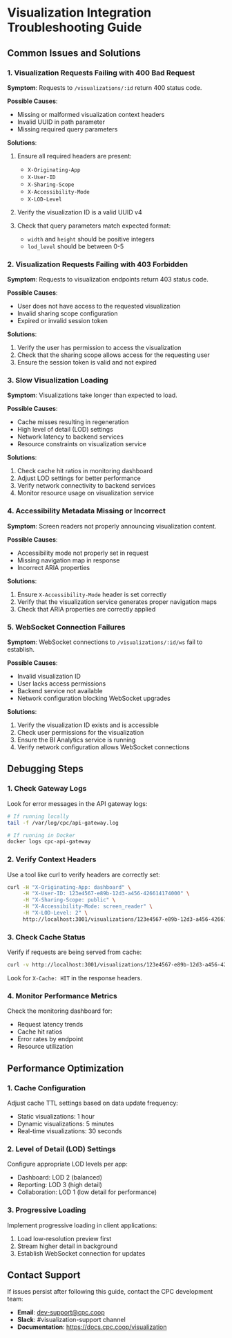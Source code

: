 # Visualization Integration Troubleshooting Guide

## Common Issues and Solutions

### 1. Visualization Requests Failing with 400 Bad Request

**Symptom**: Requests to `/visualizations/:id` return 400 status code.

**Possible Causes**:
- Missing or malformed visualization context headers
- Invalid UUID in path parameter
- Missing required query parameters

**Solutions**:
1. Ensure all required headers are present:
   - `X-Originating-App`
   - `X-User-ID`
   - `X-Sharing-Scope`
   - `X-Accessibility-Mode`
   - `X-LOD-Level`

2. Verify the visualization ID is a valid UUID v4

3. Check that query parameters match expected format:
   - `width` and `height` should be positive integers
   - `lod_level` should be between 0-5

### 2. Visualization Requests Failing with 403 Forbidden

**Symptom**: Requests to visualization endpoints return 403 status code.

**Possible Causes**:
- User does not have access to the requested visualization
- Invalid sharing scope configuration
- Expired or invalid session token

**Solutions**:
1. Verify the user has permission to access the visualization
2. Check that the sharing scope allows access for the requesting user
3. Ensure the session token is valid and not expired

### 3. Slow Visualization Loading

**Symptom**: Visualizations take longer than expected to load.

**Possible Causes**:
- Cache misses resulting in regeneration
- High level of detail (LOD) settings
- Network latency to backend services
- Resource constraints on visualization service

**Solutions**:
1. Check cache hit ratios in monitoring dashboard
2. Adjust LOD settings for better performance
3. Verify network connectivity to backend services
4. Monitor resource usage on visualization service

### 4. Accessibility Metadata Missing or Incorrect

**Symptom**: Screen readers not properly announcing visualization content.

**Possible Causes**:
- Accessibility mode not properly set in request
- Missing navigation map in response
- Incorrect ARIA properties

**Solutions**:
1. Ensure `X-Accessibility-Mode` header is set correctly
2. Verify that the visualization service generates proper navigation maps
3. Check that ARIA properties are correctly applied

### 5. WebSocket Connection Failures

**Symptom**: WebSocket connections to `/visualizations/:id/ws` fail to establish.

**Possible Causes**:
- Invalid visualization ID
- User lacks access permissions
- Backend service not available
- Network configuration blocking WebSocket upgrades

**Solutions**:
1. Verify the visualization ID exists and is accessible
2. Check user permissions for the visualization
3. Ensure the BI Analytics service is running
4. Verify network configuration allows WebSocket connections

## Debugging Steps

### 1. Check Gateway Logs

Look for error messages in the API gateway logs:

```bash
# If running locally
tail -f /var/log/cpc/api-gateway.log

# If running in Docker
docker logs cpc-api-gateway
```

### 2. Verify Context Headers

Use a tool like curl to verify headers are correctly set:

```bash
curl -H "X-Originating-App: dashboard" \
     -H "X-User-ID: 123e4567-e89b-12d3-a456-426614174000" \
     -H "X-Sharing-Scope: public" \
     -H "X-Accessibility-Mode: screen_reader" \
     -H "X-LOD-Level: 2" \
     http://localhost:3001/visualizations/123e4567-e89b-12d3-a456-426614174000
```

### 3. Check Cache Status

Verify if requests are being served from cache:

```bash
curl -v http://localhost:3001/visualizations/123e4567-e89b-12d3-a456-426614174000/image
```

Look for `X-Cache: HIT` in the response headers.

### 4. Monitor Performance Metrics

Check the monitoring dashboard for:
- Request latency trends
- Cache hit ratios
- Error rates by endpoint
- Resource utilization

## Performance Optimization

### 1. Cache Configuration

Adjust cache TTL settings based on data update frequency:
- Static visualizations: 1 hour
- Dynamic visualizations: 5 minutes
- Real-time visualizations: 30 seconds

### 2. Level of Detail (LOD) Settings

Configure appropriate LOD levels per app:
- Dashboard: LOD 2 (balanced)
- Reporting: LOD 3 (high detail)
- Collaboration: LOD 1 (low detail for performance)

### 3. Progressive Loading

Implement progressive loading in client applications:
1. Load low-resolution preview first
2. Stream higher detail in background
3. Establish WebSocket connection for updates

## Contact Support

If issues persist after following this guide, contact the CPC development team:

- **Email**: dev-support@cpc.coop
- **Slack**: #visualization-support channel
- **Documentation**: https://docs.cpc.coop/visualization